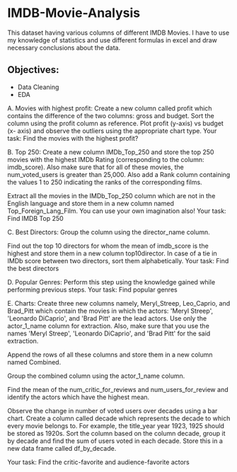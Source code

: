 # IMDB-Movie-Analysis
This dataset having various columns of different IMDB Movies. I have to use my knowledge of statistics and use different formulas in excel and draw necessary conclusions about the data.


## Objectives: 
- Data Cleaning
- EDA

A. Movies with highest profit: Create a new column called profit which contains the difference of the two columns: gross and budget. Sort the column using the profit    column as reference. Plot profit (y-axis) vs budget (x- axis) and observe the outliers using the appropriate chart type.
 Your task: Find the movies with the highest profit?

B. Top 250: Create a new column IMDb_Top_250 and store the top 250 movies with the highest IMDb Rating (corresponding to the column: imdb_score). Also make sure that for all of these movies, the num_voted_users is greater than 25,000. Also add a Rank column containing the values 1 to 250 indicating the ranks of the corresponding films.

Extract all the movies in the IMDb_Top_250 column which are not in the English language and store them in a new column named Top_Foreign_Lang_Film. You can use your own imagination also!
Your task: Find IMDB Top 250

C. Best Directors: Group the column using the director_name column.

Find out the top 10 directors for whom the mean of imdb_score is the highest and store them in a new column top10director. In case of a tie in IMDb score between two directors, sort them alphabetically.
Your task: Find the best directors

D. Popular Genres: Perform this step using the knowledge gained while performing previous steps.
Your task: Find popular genres

E. Charts: Create three new columns namely, Meryl_Streep, Leo_Caprio, and Brad_Pitt which contain the movies in which the actors: 'Meryl Streep', 'Leonardo DiCaprio', and 'Brad Pitt' are the lead actors. Use only the actor_1_name column for extraction. Also, make sure that you use the names 'Meryl Streep', 'Leonardo DiCaprio', and 'Brad Pitt' for the said extraction.

Append the rows of all these columns and store them in a new column named Combined.

Group the combined column using the actor_1_name column.

Find the mean of the num_critic_for_reviews and num_users_for_review and identify the actors which have the highest mean.

Observe the change in number of voted users over decades using a bar chart. Create a column called decade which represents the decade to which every movie belongs to. For example, the title_year year 1923, 1925 should be stored as 1920s. Sort the column based on the column decade, group it by decade and find the sum of users voted in each decade. Store this in a new data frame called df_by_decade.

Your task: Find the critic-favorite and audience-favorite actors


